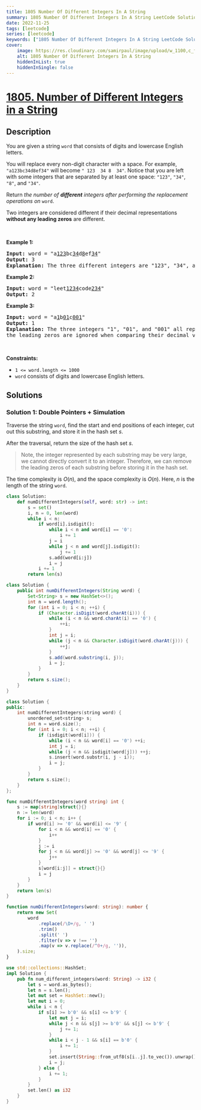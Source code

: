 ```yaml
---
title: 1805 Number Of Different Integers In A String
summary: 1805 Number Of Different Integers In A String LeetCode Solution Explained
date: 2022-11-25
tags: [leetcode]
series: [leetcode]
keywords: ["1805 Number Of Different Integers In A String LeetCode Solution Explained in all languages", "1805 Number Of Different Integers In A String", "LeetCode", "leetcode solution in Python3 C++ Java Go PHP Ruby Swift TypeScript Rust C# JavaScript C", "GeeksforGeeks", "InterviewBit", "Coding Ninjas", "HackerRank", "HackerEarth", "CodeChef", "TopCoder", "AlgoExpert", "freeCodeCamp", "Codeforces", "GitHub", "AtCoder", "Samir Paul"]
cover:
    image: https://res.cloudinary.com/samirpaul/image/upload/w_1100,c_fit,co_rgb:FFFFFF,l_text:Arial_75_bold:1805 Number Of Different Integers In A String - Solution Explained/problem-solving.webp
    alt: 1805 Number Of Different Integers In A String
    hiddenInList: true
    hiddenInSingle: false
---
```



# [1805. Number of Different Integers in a String](https://leetcode.com/problems/number-of-different-integers-in-a-string)


## Description

<p>You are given a string <code>word</code> that consists of digits and lowercase English letters.</p>

<p>You will replace every non-digit character with a space. For example, <code>&quot;a123bc34d8ef34&quot;</code> will become <code>&quot; 123&nbsp; 34 8&nbsp; 34&quot;</code>. Notice that you are left with some integers that are separated by at least one space: <code>&quot;123&quot;</code>, <code>&quot;34&quot;</code>, <code>&quot;8&quot;</code>, and <code>&quot;34&quot;</code>.</p>

<p>Return <em>the number of <strong>different</strong> integers after performing the replacement operations on </em><code>word</code>.</p>

<p>Two integers are considered different if their decimal representations <strong>without any leading zeros</strong> are different.</p>

<p>&nbsp;</p>
<p><strong class="example">Example 1:</strong></p>

<pre>
<strong>Input:</strong> word = &quot;a<u>123</u>bc<u>34</u>d<u>8</u>ef<u>34</u>&quot;
<strong>Output:</strong> 3
<strong>Explanation: </strong>The three different integers are &quot;123&quot;, &quot;34&quot;, and &quot;8&quot;. Notice that &quot;34&quot; is only counted once.
</pre>

<p><strong class="example">Example 2:</strong></p>

<pre>
<strong>Input:</strong> word = &quot;leet<u>1234</u>code<u>234</u>&quot;
<strong>Output:</strong> 2
</pre>

<p><strong class="example">Example 3:</strong></p>

<pre>
<strong>Input:</strong> word = &quot;a<u>1</u>b<u>01</u>c<u>001</u>&quot;
<strong>Output:</strong> 1
<strong>Explanation: </strong>The three integers &quot;1&quot;, &quot;01&quot;, and &quot;001&quot; all represent the same integer because
the leading zeros are ignored when comparing their decimal values.
</pre>

<p>&nbsp;</p>
<p><strong>Constraints:</strong></p>

<ul>
	<li><code>1 &lt;= word.length &lt;= 1000</code></li>
	<li><code>word</code> consists of digits and lowercase English letters.</li>
</ul>

## Solutions

### Solution 1: Double Pointers + Simulation

Traverse the string `word`, find the start and end positions of each integer, cut out this substring, and store it in the hash set $s$.

After the traversal, return the size of the hash set $s$.

> Note, the integer represented by each substring may be very large, we cannot directly convert it to an integer. Therefore, we can remove the leading zeros of each substring before storing it in the hash set.

The time complexity is $O(n)$, and the space complexity is $O(n)$. Here, $n$ is the length of the string `word`.

<!-- tabs:start -->

```python
class Solution:
    def numDifferentIntegers(self, word: str) -> int:
        s = set()
        i, n = 0, len(word)
        while i < n:
            if word[i].isdigit():
                while i < n and word[i] == '0':
                    i += 1
                j = i
                while j < n and word[j].isdigit():
                    j += 1
                s.add(word[i:j])
                i = j
            i += 1
        return len(s)
```

```java
class Solution {
    public int numDifferentIntegers(String word) {
        Set<String> s = new HashSet<>();
        int n = word.length();
        for (int i = 0; i < n; ++i) {
            if (Character.isDigit(word.charAt(i))) {
                while (i < n && word.charAt(i) == '0') {
                    ++i;
                }
                int j = i;
                while (j < n && Character.isDigit(word.charAt(j))) {
                    ++j;
                }
                s.add(word.substring(i, j));
                i = j;
            }
        }
        return s.size();
    }
}
```

```cpp
class Solution {
public:
    int numDifferentIntegers(string word) {
        unordered_set<string> s;
        int n = word.size();
        for (int i = 0; i < n; ++i) {
            if (isdigit(word[i])) {
                while (i < n && word[i] == '0') ++i;
                int j = i;
                while (j < n && isdigit(word[j])) ++j;
                s.insert(word.substr(i, j - i));
                i = j;
            }
        }
        return s.size();
    }
};
```

```go
func numDifferentIntegers(word string) int {
	s := map[string]struct{}{}
	n := len(word)
	for i := 0; i < n; i++ {
		if word[i] >= '0' && word[i] <= '9' {
			for i < n && word[i] == '0' {
				i++
			}
			j := i
			for j < n && word[j] >= '0' && word[j] <= '9' {
				j++
			}
			s[word[i:j]] = struct{}{}
			i = j
		}
	}
	return len(s)
}
```

```ts
function numDifferentIntegers(word: string): number {
    return new Set(
        word
            .replace(/\D+/g, ' ')
            .trim()
            .split(' ')
            .filter(v => v !== '')
            .map(v => v.replace(/^0+/g, '')),
    ).size;
}
```

```rust
use std::collections::HashSet;
impl Solution {
    pub fn num_different_integers(word: String) -> i32 {
        let s = word.as_bytes();
        let n = s.len();
        let mut set = HashSet::new();
        let mut i = 0;
        while i < n {
            if s[i] >= b'0' && s[i] <= b'9' {
                let mut j = i;
                while j < n && s[j] >= b'0' && s[j] <= b'9' {
                    j += 1;
                }
                while i < j - 1 && s[i] == b'0' {
                    i += 1;
                }
                set.insert(String::from_utf8(s[i..j].to_vec()).unwrap());
                i = j;
            } else {
                i += 1;
            }
        }
        set.len() as i32
    }
}
```

<!-- tabs:end -->

<!-- end -->
